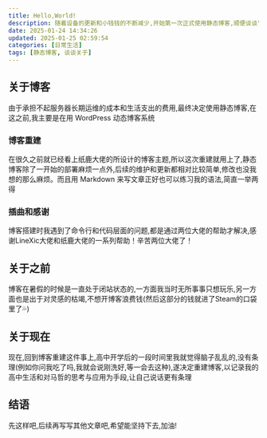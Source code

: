 ```yaml
---
title: Hello,World!
description: 随着设备的更新和小钱钱的不断减少,开始第一次正式使用静态博客,顺便谈谈"关于"。
date: 2025-01-24 14:34:26
updated: 2025-01-25 02:59:54
categories: [日常生活]
tags: [静态博客, 谈谈关于]
---
```


## 关于博客

由于承担不起服务器长期运维的成本和生活支出的费用,最终决定使用静态博客,在这之前,我主要是在用 WordPress 动态博客系统

### 博客重建

在很久之前就已经看上纸鹿大佬的所设计的博客主题,所以这次重建就用上了,静态博客除了一开始的部署麻烦一点外,后续的维护和更新都相对比较简单,修改也没我想的那么麻烦。而且用 Markdown 来写文章正好也可以练习我的语法,简直一举两得

### 插曲和感谢

博客搭建时我遇到了命令行和代码层面的问题,都是通过两位大佬的帮助才解决,感谢LineXic大佬和纸鹿大佬的一系列帮助！辛苦两位大佬了！

## 关于之前

博客在暑假的时候是一直处于闭站状态的,一方面我当时无所事事只想玩乐,另一方面也是出于对灵感的枯竭,不想开博客浪费钱(然后这部分的钱就进了Steam的口袋里了💦)

## 关于现在

现在,回到博客重建这件事上,高中开学后的一段时间里我就觉得脑子乱乱的,没有条理(例如你问我吃了吗,我就会说刚洗好,等一会去这种),遂决定重建博客,以记录我的高中生活和对马哲的思考与应用为手段,让自己说话更有条理

## 结语

先这样吧,后续再写写其他文章吧,希望能坚持下去,加油!
